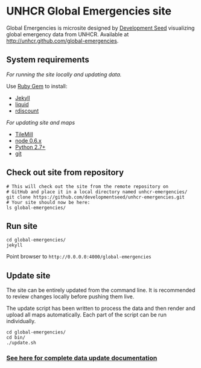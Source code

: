 # UNHCR Global Emergencies site

Global Emergencies is microsite designed by [Development Seed](http://developmentseed.org) visualizing global emergency data from UNHCR. Available at <http://unhcr.github.com/global-emergencies>. 

## System requirements

*For running the site locally and updating data.*

Use [Ruby Gem](http://rubygems.org/) to install:

- [Jekyll](http://jekyllrb.com/)
- [liquid](http://liquidmarkup.org/)
- [rdiscount](https://github.com/rtomayko/rdiscount/)

*For updating site and maps*

- [TileMill](http://mapbox.com/tilemill/)
- [node 0.6.x](http://nodejs.org/)
- [Python 2.7+](http://www.python.org/download/)
- [git](http://git-scm.com/)

## Check out site from repository

    # This will check out the site from the remote repository on
    # GitHub and place it in a local directory named unhcr-emergencies/
    git clone https://github.com/developmentseed/unhcr-emergencies.git
    # Your site should now be here:
    ls global-emergencies/

## Run site

    cd global-emergencies/
    jekyll

Point browser to `http://0.0.0.0:4000/global-emergencies`

## Update site

The site can be entirely updated from the command line. It is recommended
to review changes locally before pushing them live.

The update script has been written to process the data and then render and upload all maps automatically. Each part of the script can be run individually. 

```
cd global-emergencies/ 
cd bin/ 
./update.sh
```

### [See here for complete data update documentation](https://github.com/unhcr/global-emergencies/wiki/Data-Update-Documentation)



